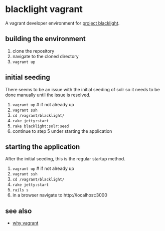 blacklight vagrant
==================
A vagrant developer environment for [project blacklight](http://projectblacklight.org/).


building the environment
------------------------
1. clone the repository
1. navigate to the cloned directory
1. `vagrant up`


initial seeding
---------------
There seems to be an issue with the initial seeding of solr so it needs to be done manually until the issue is resolved.

1. `vagrant up` # if not already up
1. `vagrant ssh`
1. `cd /vagrant/blacklight/`
1. `rake jetty:start`
1. `rake blacklight:solr:seed`
1. continue to step 5 under starting the application


starting the application
------------------------
After the initial seeding, this is the regular startup method.

1. `vagrant up` # if not already up
1. `vagrant ssh`
1. `cd /vagrant/blacklight/`
1. `rake jetty:start`
1. `rails s`
1. in a browser navigate to http://localhost:3000


see also
--------
* [why vagrant](https://docs.vagrantup.com/v2/why-vagrant/index.html)
